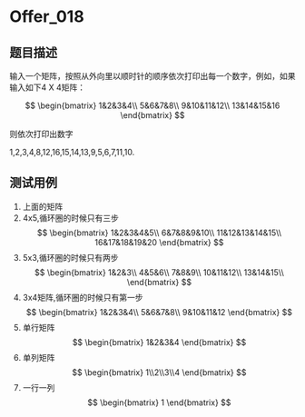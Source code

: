 # Offer_018

## 题目描述


输入一个矩阵，按照从外向里以顺时针的顺序依次打印出每一个数字，例如，如果输入如下4 X 4矩阵：

$$
\begin{bmatrix}
1&2&3&4\\
5&6&7&8\\
9&10&11&12\\
13&14&15&16
\end{bmatrix}
$$

则依次打印出数字

1,2,3,4,8,12,16,15,14,13,9,5,6,7,11,10.

## 测试用例

1. 上面的矩阵
2. 4x5,循环圈的时候只有三步
$$
\begin{bmatrix}
1&2&3&4&5\\
6&7&8&9&10\\
11&12&13&14&15\\
16&17&18&19&20
\end{bmatrix}
$$
3. 5x3,循环圈的时候只有两步
$$
\begin{bmatrix}
1&2&3\\
4&5&6\\
7&8&9\\
10&11&12\\
13&14&15\\
\end{bmatrix}
$$
4. 3x4矩阵,循环圈的时候只有第一步
$$
\begin{bmatrix}
1&2&3&4\\
5&6&7&8\\
9&10&11&12
\end{bmatrix}
$$
5. 单行矩阵
$$
\begin{bmatrix}
1&2&3&4
\end{bmatrix}
$$
6. 单列矩阵
$$
\begin{bmatrix}
1\\2\\3\\4
\end{bmatrix}
$$ 
7. 一行一列
$$
\begin{bmatrix}
1
\end{bmatrix}
$$ 
